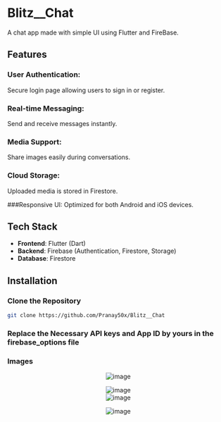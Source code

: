 # Blitz__Chat
A chat app made with simple UI using Flutter and FireBase. 

## Features
### User Authentication:
Secure login page allowing users to sign in or register.

### Real-time Messaging:
Send and receive messages instantly.

### Media Support:
Share images easily during conversations.

### Cloud Storage:
Uploaded media is stored in Firestore.

###Responsive UI:
Optimized for both Android and iOS devices.

## Tech Stack

- **Frontend**: Flutter (Dart)
- **Backend**: Firebase (Authentication, Firestore, Storage)
- **Database**: Firestore

## Installation

### Clone the Repository 

```bash
git clone https://github.com/Pranay50x/Blitz__Chat
```

### Replace the Necessary API keys and App ID by yours in the firebase_options file

### Images
<center>

![image](https://github.com/user-attachments/assets/77f4d813-ef32-4f0a-b09f-99434531c327)
<br>

![image](https://github.com/user-attachments/assets/cfb3571e-deb7-47e9-a16b-fcc7d31b8f3f)
<br>
![image](https://github.com/user-attachments/assets/34c23474-53cd-4df6-8f80-8ff1b9be634d)
<br>

![image](https://github.com/user-attachments/assets/186c8632-1258-4081-b1ed-a379ec4e3502)
<br>
</center>



